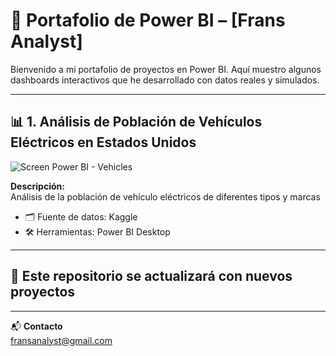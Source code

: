 # 💼 Portafolio de Power BI – [Frans Analyst]

Bienvenido a mi portafolio de proyectos en Power BI. Aquí muestro algunos dashboards interactivos que he desarrollado con datos reales y simulados.

---

## 📊 1. Análisis de Población de Vehículos Eléctricos en Estados Unidos

![Screen Power BI - Vehicles](https://github.com/user-attachments/assets/56a2eb6f-0c9d-44b5-93b4-5935a85dca42)

**Descripción:**  
Análisis de la población de vehículo eléctricos de diferentes tipos y marcas

- 🗂 Fuente de datos: Kaggle
- 🛠 Herramientas: Power BI Desktop

---

## 🚀 Este repositorio se actualizará con nuevos proyectos
---

📬 **Contacto**  
fransanalyst@gmail.com

